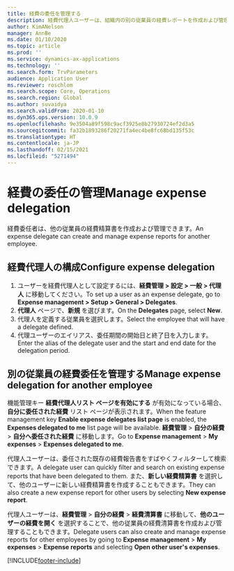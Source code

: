 ```yaml
---
title: 経費の委任を管理する
description: 経費代理人ユーザーは、組織内の別の従業員の経費レポートを作成および管理できます。
author: KimANelson
manager: AnnBe
ms.date: 01/10/2020
ms.topic: article
ms.prod: ''
ms.service: dynamics-ax-applications
ms.technology: ''
ms.search.form: TrvParameters
audience: Application User
ms.reviewer: roschlom
ms.search.scope: Core, Operations
ms.search.region: Global
ms.author: suvaidya
ms.search.validFrom: 2020-01-10
ms.dyn365.ops.version: 10.0.9
ms.openlocfilehash: 9e3504a89f598c9acf3925e8b27930724ef2d3a5
ms.sourcegitcommit: fa32b1893286f20271fa4ec4be8fc68bd135f53c
ms.translationtype: HT
ms.contentlocale: ja-JP
ms.lasthandoff: 02/15/2021
ms.locfileid: "5271494"
---
```

# <a name="manage-expense-delegation"></a><span data-ttu-id="c3842-103">経費の委任の管理</span><span class="sxs-lookup"><span data-stu-id="c3842-103">Manage expense delegation</span></span>

<span data-ttu-id="c3842-104">経費委任者は、他の従業員の経費精算書を作成および管理できます。</span><span class="sxs-lookup"><span data-stu-id="c3842-104">An expense delegate can create and manage expense reports for another employee.</span></span>

## <a name="configure-expense-delegation"></a><span data-ttu-id="c3842-105">経費代理人の構成</span><span class="sxs-lookup"><span data-stu-id="c3842-105">Configure expense delegation</span></span>

1. <span data-ttu-id="c3842-106">ユーザーを経費代理人として設定するには、**経費管理 > 設定 > 一般 > 代理人** に移動してください。</span><span class="sxs-lookup"><span data-stu-id="c3842-106">To set up a user as an expense delegate, go to **Expense management > Setup > General > Delegates**.</span></span>
2. <span data-ttu-id="c3842-107">**代理人** ページで、**新規** を選びます。</span><span class="sxs-lookup"><span data-stu-id="c3842-107">On the **Delegates** page, select **New**.</span></span>
3. <span data-ttu-id="c3842-108">代理人を定義する従業員を選択します。</span><span class="sxs-lookup"><span data-stu-id="c3842-108">Select the employee that will have a delegate defined.</span></span> 
4. <span data-ttu-id="c3842-109">代理ユーザーのエイリアス、委任期間の開始日と終了日を入力します。</span><span class="sxs-lookup"><span data-stu-id="c3842-109">Enter the alias of the delegate user and the start and end date for the delegation period.</span></span>

## <a name="manage-expense-delegation-for-another-employee"></a><span data-ttu-id="c3842-110">別の従業員の経費委任を管理する</span><span class="sxs-lookup"><span data-stu-id="c3842-110">Manage expense delegation for another employee</span></span>

<span data-ttu-id="c3842-111">機能管理キー **経費代理人リスト ページを有効にする** が有効になっている場合、**自分に委任された経費** リスト ページが表示されます。</span><span class="sxs-lookup"><span data-stu-id="c3842-111">When the feature management key **Enable expense delegates list page** is enabled, the **Expenses delegated to me** list page will be available.</span></span> <span data-ttu-id="c3842-112">**経費管理** > **自分の経費** > **自分へ委任された経費** に移動します。</span><span class="sxs-lookup"><span data-stu-id="c3842-112">Go to **Expense management** > **My expenses** > **Expenses delegated to me**.</span></span>

<span data-ttu-id="c3842-113">代理人ユーザーは、委任された既存の経費報告書をすばやくフィルターして検索できます。</span><span class="sxs-lookup"><span data-stu-id="c3842-113">A delegate user can quickly filter and search on existing expense reports that have been delegated to them.</span></span> <span data-ttu-id="c3842-114">また、**新しい経費精算書** を選択して、他のユーザーに新しい経費精算書を作成することもできます。</span><span class="sxs-lookup"><span data-stu-id="c3842-114">They can also create a new expense report for other users by selecting **New expense report**.</span></span>

<span data-ttu-id="c3842-115">代理人ユーザーは、**経費管理** > **自分の経費** > **経費清算書** に移動して、**他のユーザーの経費を開く** を選択することで、他の従業員の経費清算書を作成および管理することもできます。</span><span class="sxs-lookup"><span data-stu-id="c3842-115">Delegate users can also create and manage expense reports for other employees by going to **Expense management** > **My expenses** > **Expense reports** and selecting **Open other user's expenses**.</span></span>


[!INCLUDE[footer-include](../includes/footer-banner.md)]